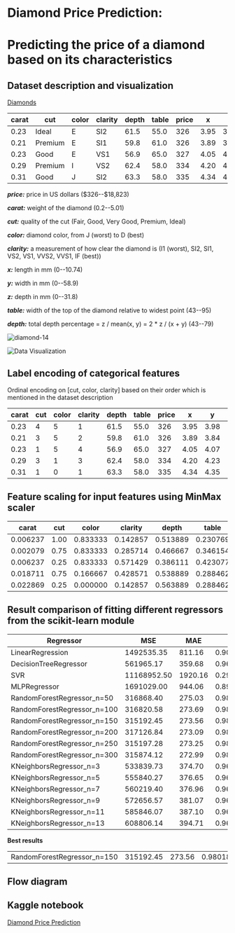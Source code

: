 # Diamond Price Prediction: 
# Predicting the price of a diamond based on its characteristics

## Dataset description and visualization

[Diamonds](https://www.kaggle.com/datasets/shivam2503/diamonds/)

<table>
  <thead>
    <tr>
      <th>carat</th>
      <th>cut</th>
      <th>color</th>
      <th>clarity</th>
      <th>depth</th>
      <th>table</th>
      <th>price</th>
      <th>x</th>
      <th>y</th>
      <th>z</th>
    </tr>
  </thead>
  <tbody>
    <tr>
      <td>0.23</td>
      <td>Ideal</td>
      <td>E</td>
      <td>SI2</td>
      <td>61.5</td>
      <td>55.0</td>
      <td>326</td>
      <td>3.95</td>
      <td>3.98</td>
      <td>2.43</td>
    </tr>
    <tr>
      <td>0.21</td>
      <td>Premium</td>
      <td>E</td>
      <td>SI1</td>
      <td>59.8</td>
      <td>61.0</td>
      <td>326</td>
      <td>3.89</td>
      <td>3.84</td>
      <td>2.31</td>
    </tr>
    <tr>
      <td>0.23</td>
      <td>Good</td>
      <td>E</td>
      <td>VS1</td>
      <td>56.9</td>
      <td>65.0</td>
      <td>327</td>
      <td>4.05</td>
      <td>4.07</td>
      <td>2.31</td>
    </tr>
    <tr>
      <td>0.29</td>
      <td>Premium</td>
      <td>I</td>
      <td>VS2</td>
      <td>62.4</td>
      <td>58.0</td>
      <td>334</td>
      <td>4.20</td>
      <td>4.23</td>
      <td>2.63</td>
    </tr>
    <tr>
      <td>0.31</td>
      <td>Good</td>
      <td>J</td>
      <td>SI2</td>
      <td>63.3</td>
      <td>58.0</td>
      <td>335</td>
      <td>4.34</td>
      <td>4.35</td>
      <td>2.75</td>
    </tr>
  </tbody>
</table>

***price:*** price in US dollars (\$326--\$18,823)

***carat:*** weight of the diamond (0.2--5.01)

***cut:*** quality of the cut (Fair, Good, Very Good, Premium, Ideal)

***color:*** diamond color, from J (worst) to D (best)

***clarity:*** a measurement of how clear the diamond is (I1 (worst), SI2, SI1, VS2, VS1, VVS2, VVS1, IF (best))

***x:*** length in mm (0--10.74)

***y:*** width in mm (0--58.9)

***z:*** depth in mm (0--31.8)

***table:*** width of the top of the diamond relative to widest point (43--95)

***depth:*** total depth percentage = z / mean(x, y) = 2 * z / (x + y)  (43--79)

![diamond-14](https://github.com/mohdakrory/Machine-Learning-Practice/assets/67663339/6adc78fa-b160-4d7f-a156-024531782d11)

![Data Visualization](https://github.com/mohdakrory/Machine-Learning-Practice/assets/67663339/6038175a-32cf-456a-9a46-49c019fe5170)

## Label encoding of categorical features 

Ordinal encoding on [cut, color, clarity] based on their order which is mentioned in the dataset description 

<table>
  <thead>
    <tr>
      <th>carat</th>
      <th>cut</th>
      <th>color</th>
      <th>clarity</th>
      <th>depth</th>
      <th>table</th>
      <th>price</th>
      <th>x</th>
      <th>y</th>
      <th>z</th>
    </tr>
  </thead>
  <tbody>
    <tr>
      <td>0.23</td>
      <td>4</td>
      <td>5</td>
      <td>1</td>
      <td>61.5</td>
      <td>55.0</td>
      <td>326</td>
      <td>3.95</td>
      <td>3.98</td>
      <td>2.43</td>
    </tr>
    <tr>
      <td>0.21</td>
      <td>3</td>
      <td>5</td>
      <td>2</td>
      <td>59.8</td>
      <td>61.0</td>
      <td>326</td>
      <td>3.89</td>
      <td>3.84</td>
      <td>2.31</td>
    </tr>
    <tr>
      <td>0.23</td>
      <td>1</td>
      <td>5</td>
      <td>4</td>
      <td>56.9</td>
      <td>65.0</td>
      <td>327</td>
      <td>4.05</td>
      <td>4.07</td>
      <td>2.31</td>
    </tr>
    <tr>
      <td>0.29</td>
      <td>3</td>
      <td>1</td>
      <td>3</td>
      <td>62.4</td>
      <td>58.0</td>
      <td>334</td>
      <td>4.20</td>
      <td>4.23</td>
      <td>2.63</td>
    </tr>
    <tr>
      <td>0.31</td>
      <td>1</td>
      <td>0</td>
      <td>1</td>
      <td>63.3</td>
      <td>58.0</td>
      <td>335</td>
      <td>4.34</td>
      <td>4.35</td>
      <td>2.75</td>
    </tr>
  </tbody>
</table>

## Feature scaling for input features using MinMax scaler

<table>
  <thead>
    <tr>
      <th>carat</th>
      <th>cut</th>
      <th>color</th>
      <th>clarity</th>
      <th>depth</th>
      <th>table</th>
      <th>x</th>
      <th>y</th>
      <th>z</th>
    </tr>
  </thead>
  <tbody>
    <tr>
      <td>0.006237</td>
      <td>1.00</td>
      <td>0.833333</td>
      <td>0.142857</td>
      <td>0.513889</td>
      <td>0.230769</td>
      <td>0.367784</td>
      <td>0.067572</td>
      <td>0.076415</td>
    </tr>
    <tr>
      <td>0.002079</td>
      <td>0.75</td>
      <td>0.833333</td>
      <td>0.285714</td>
      <td>0.466667</td>
      <td>0.346154</td>
      <td>0.362197</td>
      <td>0.065195</td>
      <td>0.072642</td>
    </tr>
    <tr>
      <td>0.006237</td>
      <td>0.25</td>
      <td>0.833333</td>
      <td>0.571429</td>
      <td>0.386111</td>
      <td>0.423077</td>
      <td>0.377095</td>
      <td>0.069100</td>
      <td>0.072642</td>
    </tr>
    <tr>
      <td>0.018711</td>
      <td>0.75</td>
      <td>0.166667</td>
      <td>0.428571</td>
      <td>0.538889</td>
      <td>0.288462</td>
      <td>0.391061</td>
      <td>0.071817</td>
      <td>0.082704</td>
    </tr>
    <tr>
      <td>0.022869</td>
      <td>0.25</td>
      <td>0.000000</td>
      <td>0.142857</td>
      <td>0.563889</td>
      <td>0.288462</td>
      <td>0.404097</td>
      <td>0.073854</td>
      <td>0.086478</td>
    </tr>
  </tbody>
</table>

## Result comparison of fitting different regressors from the scikit-learn module

<table>
  <thead>
    <tr>
      <th>Regressor</th>
      <th>MSE</th>
      <th>MAE</th>
      <th>R2</th>
    </tr>
  </thead>
  <tbody>
    <tr>
      <td>LinearRegression</td>
      <td>1492535.35</td>
      <td>811.16</td>
      <td>0.906150</td>
    </tr>
    <tr>
      <td>DecisionTreeRegressor</td>
      <td>561965.17</td>
      <td>359.68</td>
      <td>0.964664</td>
    </tr>
    <tr>
      <td>SVR</td>
      <td>11168952.50</td>
      <td>1920.16</td>
      <td>0.297698</td>
    </tr>
    <tr>
      <td>MLPRegressor</td>
      <td>1691029.00</td>
      <td>944.06</td>
      <td>0.893668</td>
    </tr>
    <tr>
      <td>RandomForestRegressor_n=50</td>
      <td>316868.40</td>
      <td>275.03</td>
      <td>0.980075</td>
    </tr>
    <tr>
      <td>RandomForestRegressor_n=100</td>
      <td>316820.58</td>
      <td>273.69</td>
      <td>0.980078</td>
    </tr>
    <tr>
      <td >RandomForestRegressor_n=150</td>
      <td>315192.45</td>
      <td>273.56</td>
      <td>0.980181</td>
    </tr>
    <tr>
      <td>RandomForestRegressor_n=200</td>
      <td>317126.84</td>
      <td>273.09</td>
      <td>0.980059</td>
    </tr>
    <tr>
      <td>RandomForestRegressor_n=250</td>
      <td>315197.28</td>
      <td>273.25</td>
      <td>0.980180</td>
    </tr>
    <tr>
      <td>RandomForestRegressor_n=300</td>
      <td>315874.12</td>
      <td>272.99</td>
      <td>0.980138</td>
    </tr>
    <tr>
      <td>KNeighborsRegressor_n=3</td>
      <td>533839.73</td>
      <td>374.70</td>
      <td>0.966432</td>
    </tr>
    <tr>
      <td>KNeighborsRegressor_n=5</td>
      <td>555840.27</td>
      <td>376.65</td>
      <td>0.965049</td>
    </tr>
    <tr>
      <td>KNeighborsRegressor_n=7</td>
      <td>560219.40</td>
      <td>376.96</td>
      <td>0.964773</td>
    </tr>
    <tr>
      <td>KNeighborsRegressor_n=9</td>
      <td>572656.57</td>
      <td>381.07</td>
      <td>0.963991</td>
    </tr>
    <tr>
      <td>KNeighborsRegressor_n=11</td>
      <td>585846.07</td>
      <td>387.10</td>
      <td>0.963162</td>
    </tr>
    <tr>
      <td>KNeighborsRegressor_n=13</td>
      <td>608806.14</td>
      <td>394.71</td>
      <td>0.961718</td>
    </tr>
  </tbody>
</table>



**Best results**
<table>
<tr>
      <td>RandomForestRegressor_n=150</td>
      <td>315192.45</td>
      <td>273.56</td>
      <td>0.980181</td>
    </tr>
</table>

## Flow diagram



## Kaggle notebook

[Diamond Price Prediction](https://www.kaggle.com/code/mohamedeldakrory8/diamond-price-prediction)
